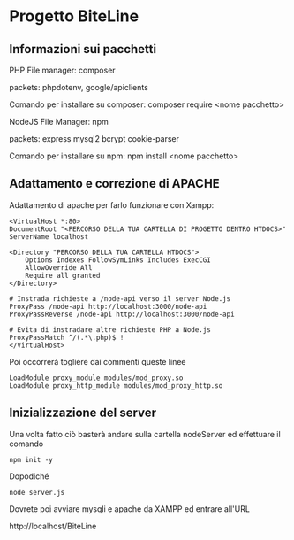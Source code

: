 # Progetto BiteLine

## Informazioni sui pacchetti

PHP File manager: composer 

packets: phpdotenv, google/apiclients

Comando per installare su composer: composer require <nome pacchetto\>

NodeJS File Manager: npm

packets: express mysql2 bcrypt cookie-parser

Comando per installare su npm: npm install <nome pacchetto\>

## Adattamento e correzione di APACHE

Adattamento di apache per farlo funzionare con Xampp:

    <VirtualHost *:80>
    DocumentRoot "<PERCORSO DELLA TUA CARTELLA DI PROGETTO DENTRO HTDOCS>"
    ServerName localhost

    <Directory "PERCORSO DELLA TUA CARTELLA HTDOCS">
        Options Indexes FollowSymLinks Includes ExecCGI
        AllowOverride All
        Require all granted
    </Directory>

    # Instrada richieste a /node-api verso il server Node.js
    ProxyPass /node-api http://localhost:3000/node-api
    ProxyPassReverse /node-api http://localhost:3000/node-api

    # Evita di instradare altre richieste PHP a Node.js
    ProxyPassMatch ^/(.*\.php)$ !
    </VirtualHost>

Poi occorrerà togliere dai commenti queste linee

    LoadModule proxy_module modules/mod_proxy.so
    LoadModule proxy_http_module modules/mod_proxy_http.so

## Inizializzazione del server

Una volta fatto ciò basterà andare sulla cartella nodeServer ed effettuare il comando

    npm init -y

Dopodiché 

    node server.js

Dovrete poi avviare mysqli e apache da XAMPP ed entrare all'URL

http://localhost/BiteLine
